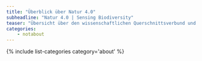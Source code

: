 ```yaml
---
title: "Überblick über Natur 4.0"
subheadline: "Natur 4.0 | Sensing Biodiversity"
teaser: "Übersicht über den wissenschaftlichen Querschnittsverbund und dessen Teilprojekte."
categories:
    - notabout
---
```


{% include list-categories category='about' %}
